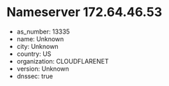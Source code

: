 # Nameserver 172.64.46.53

* as_number: 13335
* name: Unknown
* city: Unknown
* country: US
* organization: CLOUDFLARENET
* version: Unknown
* dnssec: true
